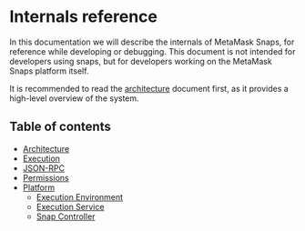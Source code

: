 # Internals reference

In this documentation we will describe the internals of MetaMask Snaps, for
reference while developing or debugging. This document is not intended for
developers using snaps, but for developers working on the MetaMask Snaps
platform itself.

It is recommended to read the [architecture](./architecture.md)
document first, as it provides a high-level overview of the system.

## Table of contents

- [Architecture](./architecture.md)
- [Execution](./execution.md)
- [JSON-RPC](./json-rpc.md)
- [Permissions](./permissions.md)
- [Platform](./platform/readme.md)
  - [Execution Environment](./platform/execution-environment.md)
  - [Execution Service](./platform/execution-service.md)
  - [Snap Controller](./platform/snap-controller.md)
